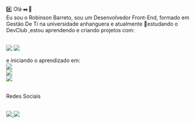 :hash: Olá :black_nib::dizzy:
<br>
Eu sou o Robinson Barreto, sou um Desenvolvedor Front-End, formado em Gestão De Ti na universidade anhanguera e atualmente :ledger:estudando o DevClub ,estou aprendendo e criando projetos com:
<br>
<br>

<img src="https://img.shields.io/badge/HTML5-E34F26?style=for-the-badge&logo=html5&logoColor=white">
	<img src="https://img.shields.io/badge/CSS3-1572B6?style=for-the-badge&logo=css3&logoColor=white">
<br>


e iniciando o aprendizado em:
<br><img src="https://img.shields.io/badge/JavaScript-F7DF1E?style=for-the-badge&logo=javascript&logoColor=black">
<br>  <img src="https://img.shields.io/badge/React-20232A?style=for-the-badge&logo=react&logoColor=61DAFB"> 
<br> <img src="https://img.shields.io/badge/TypeScript-007ACC?style=for-the-badge&logo=typescript&logoColor=white">
<br>
<br>
<p>Redes Sociais</p>
<a href="https://www.instagram.com/robinhobarreto853/" > 
<br><img src="https://img.shields.io/badge/Instagram-E4405F?style=for-the-badge&logo=instagram&logoColor=white"> </a>
<a href="https://www.linkedin.com/in/robinson-barreto-82931a250/"> <img src="https://img.shields.io/badge/LinkedIn-0077B5?style=for-the-badge&logo=linkedin&logoColor=white">
